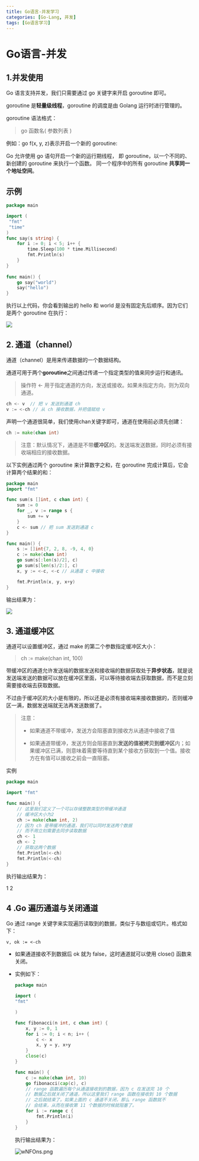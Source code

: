 ```yaml
---
title: Go语言-并发学习
categories: [Go-Lang, 并发]
tags: [Go语言学习]
---
```


# Go语言-并发

## 1.并发使用

Go 语言支持并发，我们只需要通过 go 关键字来开启 goroutine 即可。

goroutine 是**轻量级线程**，goroutine 的调度是由 Golang 运行时进行管理的。

goroutine 语法格式：

>  go 函数名( 参数列表 )

例如：go f(x, y, z)表示开启一个新的 goroutine:

Go 允许使用 go 语句开启一个新的运行期线程， 即 goroutine，以一个不同的、新创建的 goroutine 来执行一个函数。 同一个程序中的所有 goroutine **共享同一个地址空间**。

## 示例

```go
package main

import ( 
 "fmt"
 "time"
)
func say(s string) {
    for i := 0; i < 5; i++ {
        time.Sleep(100 * time.Millisecond)
        fmt.Println(s)
    }
}
 
func main() {
    go say("world")
    say("hello")
}
```

执行以上代码，你会看到输出的 hello 和 world 是没有固定先后顺序。因为它们是两个 goroutine 在执行：

![](https://s1.ax1x.com/2020/09/11/wNi3xH.png)

## 2. 通道（channel）

通道（channel）是用来传递数据的一个数据结构。

通道可用于两个**goroutine**之间通过传递一个指定类型的值来同步运行和通讯。

>  操作符 <- 用于指定通道的方向，发送或接收。如果未指定方向，则为双向通道。

```go
ch <- v  // 把 v 发送到通道 ch
v := <-ch // 从 ch 接收数据，并把值赋给 v
```

声明一个通道很简单，我们使用chan关键字即可，通道在使用前必须先创建：

```go
ch := make(chan int)
```

>  注意：默认情况下，通道是不带**缓冲区**的。发送端发送数据，同时必须有接收端相应的接收数据。

以下实例通过两个 goroutine 来计算数字之和，在 goroutine 完成计算后，它会计算两个结果的和：

```go
package main
import "fmt"

func sum(s []int, c chan int) {
	sum := 0
	for _, v := range s {
		sum += v
	}
	c <- sum // 把 sum 发送到通道 c
}

func main() {
	s := []int{7, 2, 8, -9, 4, 0}
	c := make(chan int)
	go sum(s[:len(s)/2], c)
	go sum(s[len(s)/2:], c)
	x, y := <-c, <-c // 从通道 c 中接收

	fmt.Println(x, y, x+y)
}
```

输出结果为：

![](https://s1.ax1x.com/2020/09/11/wNiLo6.png)



## 3. 通道缓冲区

通道可以设置缓冲区，通过 make 的第二个参数指定缓冲区大小：

> ch := make(chan int, 100)

带缓冲区的通道允许发送端的数据发送和接收端的数据获取处于**异步状态**，就是说发送端发送的数据可以放在缓冲区里面，可以等待接收端去获取数据，而不是立刻需要接收端去获取数据。

不过由于缓冲区的大小是有限的，所以还是必须有接收端来接收数据的，否则缓冲区一满，数据发送端就无法再发送数据了。

> 注意：
>
> * 如果通道不带缓冲，发送方会阻塞直到接收方从通道中接收了值
>
> * 如果通道带缓冲，发送方则会阻塞直到**发送的值被拷贝到缓冲区**内；如果缓冲区已满，则意味着需要等待直到某个接收方获取到一个值。接收方在有值可以接收之前会一直阻塞。

实例

```go
package main

import "fmt"

func main() {
    // 这里我们定义了一个可以存储整数类型的带缓冲通道
    // 缓冲区大小为2
    ch := make(chan int, 2)
    // 因为 ch 是带缓冲的通道，我们可以同时发送两个数据
    // 而不用立刻需要去同步读取数据
    ch <- 1
    ch <- 2
    // 获取这两个数据
    fmt.Println(<-ch)
    fmt.Println(<-ch)
}
```

执行输出结果为：

1
2

## 4 .Go 遍历通道与关闭通道

Go 通过 range 关键字来实现遍历读取到的数据，类似于与数组或切片。格式如下：

```v, ok := <-ch```

* 如果通道接收不到数据后 ok 就为 false，这时通道就可以使用 close() 函数来关闭。

* 实例如下：

  ```go
  package main
  
  import (
  "fmt"
  
  )
  
  func fibonacci(n int, c chan int) {
      x, y := 0, 1
      for i := 0; i < n; i++ {
          c <- x
          x, y = y, x+y
      }
      close(c)
  }
  
  func main() {
      c := make(chan int, 10)
      go fibonacci(cap(c), c)
      // range 函数遍历每个从通道接收到的数据，因为 c 在发送完 10 个
      // 数据之后就关闭了通道，所以这里我们 range 函数在接收到 10 个数据
      // 之后就结束了。如果上面的 c 通道不关闭，那么 range 函数就不
      // 会结束，从而在接收第 11 个数据的时候就阻塞了。
      for i := range c {
          fmt.Println(i)
      }
  }
  ```

  执行输出结果为：
  
  ![wNFOns.png](https://s1.ax1x.com/2020/09/11/wNFOns.png)
  
  